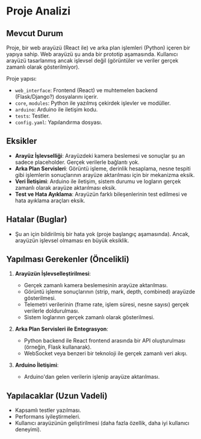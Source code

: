 # Proje Analizi

## Mevcut Durum
Proje, bir web arayüzü (React ile) ve arka plan işlemleri (Python) içeren bir yapıya sahip. Web arayüzü şu anda bir prototip aşamasında. Kullanıcı arayüzü tasarlanmış ancak işlevsel değil (görüntüler ve veriler gerçek zamanlı olarak gösterilmiyor).

Proje yapısı:
- `web_interface`: Frontend (React) ve muhtemelen backend (Flask/Django?) dosyalarını içerir.
- `core`, `modules`: Python ile yazılmış çekirdek işlevler ve modüller.
- `arduino`: Arduino ile iletişim kodu.
- `tests`: Testler.
- `config.yaml`: Yapılandırma dosyası.

## Eksikler
- **Arayüz İşlevselliği**: Arayüzdeki kamera beslemesi ve sonuçlar şu an sadece placeholder. Gerçek verilerle bağlantı yok.
- **Arka Plan Servisleri**: Görüntü işleme, derinlik hesaplama, nesne tespiti gibi işlemlerin sonuçlarının arayüze aktarılması için bir mekanizma eksik.
- **Veri İletişimi**: Arduino ile iletişim, sistem durumu ve logların gerçek zamanlı olarak arayüze aktarılması eksik.
- **Test ve Hata Ayıklama**: Arayüzün farklı bileşenlerinin test edilmesi ve hata ayıklama araçları eksik.

## Hatalar (Buglar)
- Şu an için bildirilmiş bir hata yok (proje başlangıç aşamasında). Ancak, arayüzün işlevsel olmaması en büyük eksiklik.

## Yapılması Gerekenler (Öncelikli)
1. **Arayüzün İşlevselleştirilmesi**:
   - Gerçek zamanlı kamera beslemesinin arayüze aktarılması.
   - Görüntü işleme sonuçlarının (strip, mark, depth, combined) arayüzde gösterilmesi.
   - Telemetri verilerinin (frame rate, işlem süresi, nesne sayısı) gerçek verilerle doldurulması.
   - Sistem loglarının gerçek zamanlı olarak gösterilmesi.

2. **Arka Plan Servisleri ile Entegrasyon**:
   - Python backend ile React frontend arasında bir API oluşturulması (örneğin, Flask kullanarak).
   - WebSocket veya benzeri bir teknoloji ile gerçek zamanlı veri akışı.

3. **Arduino İletişimi**:
   - Arduino'dan gelen verilerin işlenip arayüze aktarılması.

## Yapılacaklar (Uzun Vadeli)
- Kapsamlı testler yazılması.
- Performans iyileştirmeleri.
- Kullanıcı arayüzünün geliştirilmesi (daha fazla özellik, daha iyi kullanıcı deneyimi).